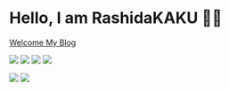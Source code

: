 # Hello, I am RashidaKAKU 👏🏻
[Welcome My Blog](https://rashidakaku.github.io)

![](https://img.shields.io/badge/Python3-%E5%AD%A6%E4%B9%A0%E4%B8%AD-yellow)
![](https://img.shields.io/badge/JavaScript-%E5%AD%A6%E4%B9%A0%E4%B8%AD-yellow)
![](https://img.shields.io/badge/Batchfile-%E5%AD%A6%E4%B9%A0%E4%B8%AD-yellow)
![](https://img.shields.io/badge/HTML-%E5%AD%A6%E4%B9%A0%E4%B8%AD-yellow)

![](https://img.shields.io/badge/Windows-%E7%8E%AF%E5%A2%83-blue)
![](https://img.shields.io/badge/VS%20CODE-%E7%BC%96%E8%BE%91%E5%99%A8-blue)

